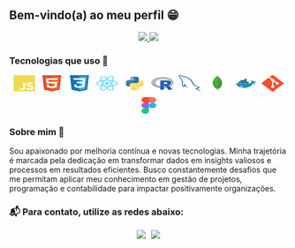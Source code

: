 <!-- Bem-vindo ao perfil -->
<h2>Bem-vindo(a) ao meu perfil 😁</h2>

<!-- Container das estatísticas -->
<div style="display: flex; flex-direction: column; align-items: center; gap: 15px;">
    <a href="https://github.com/Gary-Rainer-Chumacero-Vanderlei">
        <img height="170" src="https://github-readme-stats.vercel.app/api?username=Gary-Rainer-Chumacero-Vanderlei&theme=tokyonight&hide_border=false&include_all_commits=true&count_private=true&cache_seconds=300&show_icons=true" />
        <img height="170" src="https://github-readme-stats.vercel.app/api/top-langs/?username=Gary-Rainer-Chumacero-Vanderlei&theme=tokyonight&hide_border=false&include_all_commits=true&count_private=true&layout=compact&cache_seconds=300" />
    </a>
</div>

<!-- Tecnologias -->
<h3>Tecnologias que uso 🚀</h3>
<div style="display: flex; flex-wrap: wrap; gap: 10px; justify-content: center;">
    <img alt="JS" height="30" width="40" src="https://raw.githubusercontent.com/devicons/devicon/master/icons/javascript/javascript-plain.svg">
    <img alt="HTML" height="30" width="40" src="https://raw.githubusercontent.com/devicons/devicon/master/icons/html5/html5-original.svg">
    <img alt="CSS" height="30" width="40" src="https://raw.githubusercontent.com/devicons/devicon/master/icons/css3/css3-original.svg">
    <img alt="React" height="30" width="40" src="https://raw.githubusercontent.com/devicons/devicon/master/icons/react/react-original.svg">
    <img alt="Python" height="30" width="40" src="https://raw.githubusercontent.com/devicons/devicon/master/icons/python/python-original.svg">
    <img alt="R" height="30" width="40" src="https://raw.githubusercontent.com/devicons/devicon/master/icons/r/r-original.svg">
    <img alt="MySQL" height="30" width="40" src="https://raw.githubusercontent.com/devicons/devicon/master/icons/mysql/mysql-original.svg">
    <img alt="MongoDB" height="30" width="40" src="https://raw.githubusercontent.com/devicons/devicon/master/icons/mongodb/mongodb-original.svg">
    <img alt="Docker" height="30" width="40" src="https://raw.githubusercontent.com/devicons/devicon/master/icons/docker/docker-original.svg">
    <img alt="Git" height="30" width="40" src="https://raw.githubusercontent.com/devicons/devicon/master/icons/git/git-original.svg">
    <img alt="Figma" height="30" width="40" src="https://raw.githubusercontent.com/devicons/devicon/master/icons/figma/figma-original.svg">
</div>

<!-- Sobre mim -->
<h3>Sobre mim 🧩</h3>
<p>Sou apaixonado por melhoria contínua e novas tecnologias. Minha trajetória é marcada pela dedicação em transformar dados em insights valiosos e processos em resultados eficientes. Busco constantemente desafios que me permitam aplicar meu conhecimento em gestão de projetos, programação e contabilidade para impactar positivamente organizações.</p>

<!-- Contato -->
<h3>📬 Para contato, utilize as redes abaixo:</h3>
<div style="display: flex; gap: 10px; justify-content: center;">
    <a href="https://www.linkedin.com/in/garyrainercv" target="_blank">
        <img src="https://img.shields.io/badge/-LinkedIn-%230077B5?style=for-the-badge&logo=linkedin&logoColor=white">
    </a>
    <a href="https://wa.me/5583988044923" target="_blank">
        <img src="https://img.shields.io/badge/-Whatsapp-darkgreen?style=for-the-badge&logo=Whatsapp&logoColor=white">
    </a>
</div>
